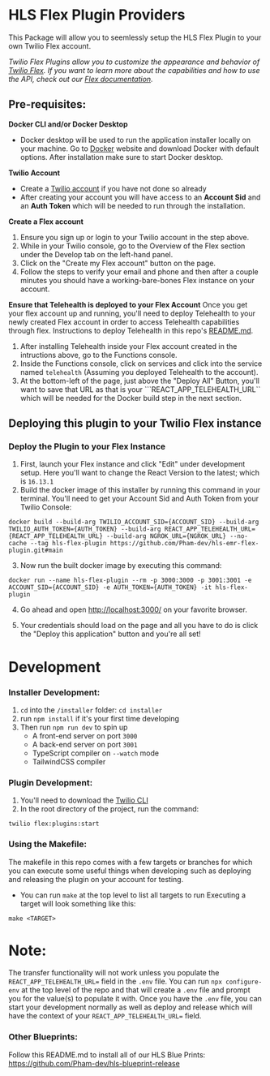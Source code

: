 # HLS Flex Plugin Providers

This Package will allow you to seemlessly setup the HLS Flex Plugin to your own Twilio Flex account. 

*Twilio Flex Plugins allow you to customize the appearance and behavior of [Twilio Flex](https://www.twilio.com/flex). If you want to learn more about the capabilities and how to use the API, check out our [Flex documentation](https://www.twilio.com/docs/flex).*
## **Pre-requisites:**
**Docker CLI and/or Docker Desktop**
- Docker desktop will be used to run the application installer locally on your machine. Go to [Docker](https://www.docker.com/products/docker-desktop) website and download Docker with default options. After installation make sure to start Docker desktop.

**Twilio Account**
- Create a [Twilio account](https://www.twilio.com/try-twilio) if you have not done so already
- After creating your account you will have access to an **Account Sid** and an **Auth Token** which will be needed to run through the installation.

**Create a Flex account**

1. Ensure you sign up or login to your Twilio account in the step above.
2. While in your Twilio console, go to the Overview of the Flex section under the Develop tab on the left-hand panel.
3. Click on the "Create my Flex account" button on the page.
4. Follow the steps to verify your email and phone and then after a couple minutes you should have a working-bare-bones Flex instance on your account.

**Ensure that Telehealth is deployed to your Flex Account**
Once you get your flex account up and running, you'll need to deploy Telehealth to your newly created Flex account in order to access Telehealth capabilities through flex. Instructions to deploy Telehealth in this repo's [README.md](https://github.com/twilio/hls-telehealth).
1. After installing Telehealth inside your Flex account created in the intructions above, go to the Functions console.
2. Inside the Functions console, click on services and click into the service named ```telehealth``` (Assuming you deployed Telehealth to the account).
3. At the bottom-left of the page, just above the "Deploy All" Button, you'll want to save that URL as that is your ```REACT_APP_TELEHEALTH_URL`` which will be needed for the Docker build step in the next section.

## **Deploying this plugin to your Twilio Flex instance**

### Deploy the Plugin to your Flex Instance

1. First, launch your Flex instance and click "Edit" under development setup.  Here you'll want to change the React Version to the latest; which is ```16.13.1```
2. Build the docker image of this installer by running this command in your terminal.  You'll need to get your Account Sid and Auth Token from your Twilio Console:
```
docker build --build-arg TWILIO_ACCOUNT_SID={ACCOUNT_SID} --build-arg TWILIO_AUTH_TOKEN={AUTH_TOKEN} --build-arg REACT_APP_TELEHEALTH_URL={REACT_APP_TELEHEALTH_URL} --build-arg NGROK_URL={NGROK_URL} --no-cache --tag hls-flex-plugin https://github.com/Pham-dev/hls-emr-flex-plugin.git#main
```
3. Now run the built docker image by executing this command:
```
docker run --name hls-flex-plugin --rm -p 3000:3000 -p 3001:3001 -e ACCOUNT_SID={ACCOUNT_SID} -e AUTH_TOKEN={AUTH_TOKEN} -it hls-flex-plugin 
```
4. Go ahead and open [http://localhost:3000/](http://localhost:3000/) on your favorite browser.

5. Your credentials should load on the page and all you have to do is click the "Deploy this application" button and you're all set!

 # Development

### Installer Development:
1.  ```cd``` into the ```/installer``` folder: ```cd installer```
2. run ```npm install``` if it's your first time developing
3. Then run ```npm run dev``` to spin up
    - A front-end server on port ```3000```
    - A back-end server on port ```3001```
    - TypeScript compiler on ```--watch``` mode
    - TailwindCSS compiler

### Plugin Development:
1. You'll need to download the [Twilio CLI](https://www.twilio.com/docs/twilio-cli/quickstart)
2. In the root directory of the project, run the command:
```
twilio flex:plugins:start
```

### Using the Makefile:
The makefile in this repo comes with a few targets or branches for which you can execute some useful things when developing such as deploying and releasing the plugin on your account for testing.
- You can run ```make``` at the top level to list all targets to run
Executing a target will look something like this:
```
make <TARGET>
```
# Note:
The transfer functionality will not work unless you populate the ```REACT_APP_TELEHEALTH_URL=``` field in the ```.env``` file.
You can run ```npx configure-env``` at the top level of the repo and that will create a ```.env``` file and prompt you for the value(s) to populate it with.  Once you have the ```.env``` file, you can start your development normally as well as deploy and release which will have the context of your ```REACT_APP_TELEHEALTH_URL=``` field.


### Other Blueprints:
Follow this README.md to install all of our HLS Blue Prints: https://github.com/Pham-dev/hls-blueprint-release
